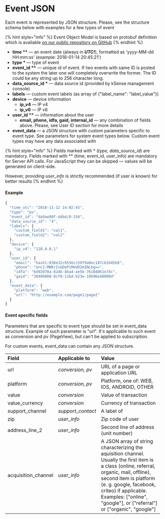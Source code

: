 # Event JSON

Each event is represented by JSON structure. Please, see the structure schema below with examples for a few types of event

{% hint style="info" %}
Event Object Model is based on protobuf definition which is available [on our public repository on GitHub](https://github.com/ksense-co/events-api)
{% endhint %}

* **time \*\*** — an event date \(always in _**UTC!**_\), formatted as 'yyyy-MM-dd HH:mm:ss' \(example: 2018-01-14 20:45:21'\)
* **type \*** — type of event
* **event\_id \*\*** — unique id of event. If two events with same ID is posted to the system the later one will completely overwrite the former. The ID could be any string up to 256 character long.
* **data\_source\_id \*** — data source id \(provided by kSense management console\)
* **labels** — custom event labels \(as array of {"label\_name": "label\_value"}\)
* **device** — device information
  * **ip\_v4** — IP v4
  * **ip\_v6** — IP v6
* **user\_id \*\*** — information about the user
  * **email, phone, idfa, gaid, internal\_id** — any combination of fields above. Please, see User ID section for more details
* **event\_data** — a JSON structure with custom parameters specific to event type. See parameters for system event types below. Custom event types may have any data associated with

{% hint style="info" %}
Fields marked with \* \(_type, data\_source\_id_\) are mandatory. Fields marked with \*\* \(time, event\_id, user\_info\) are mandatory for Server API calls. For JavaScript they can be skipped — values will be generated on client-side.

However, providing _user\_info_ is strictly recommended \(if user is known\) for better results
{% endhint %}

#### Example

```javascript
{
  "time_utc": "2018-11-12 14:02:45",
  "type": "pv",
  "event_id": "da9ae80f-4db4/0-334",
  "data_source_id": "4",
  "labels": {
    "custom_field1": "val1",
    "custom_field2": "val2"
  },
  "device": {
    "ip_v4": "128.0.0.1"
  },
  "user_id": {
    "email": "hash1:036e32c9556cc5979a0ec187cb3d45b8",
    "phone": "enc1:MWKrIsbDoPiMeUD2mINLbg==",
    "idfa": "6d92078a-8246-4ba4-ae5b-76104861e7dc",
    "gaid": "38400000-8cf0-11bd-b23e-10b96e40000d"
  },
  "event_data": {
    "platform": "web",
    "url": "http://example.com/page1/page2"
  }
}
```

#### **Event specific fields**

Parameters that are specific to event type should be set in event\_data structure. Example of such parameter is "url". It's applicable to such event as conversion and pv \(PageView\), but can't be applied to subscription. 

For custom events, event\_data can contain any JSON structure.

| Field | Applicable to | Value |
| :--- | :--- | :--- |
| url | _conversion, pv_ | URL of a page or application URL |
| platform | _conversion, pv_ | Platform, one of: WEB, IOS, ANDROID, OTHER |
| value | _conversion_ | Value of transaction |
| value\_currency | _conversion_ | Currency of transaction |
| support\_channel | _support\_contact_ | A label of  |
| zip | _user\_info_ | Zip code of user |
| address\_line\_2 | _user\_info_ | Second line of address \(unit number\) |
| acquisition\_channel | _user\_info_ | A JSON array of string characterizing the aquisition channel. Usually the first item is a class \(online, referral, organic, mail, offline\), second item is platform \(e. g. google, facebook, criteo\) if applicable. Examples: \["online", "google"\], or \["referral"\] or \["organic", "google"\] |



####  



